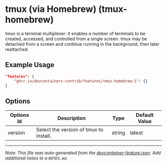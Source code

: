 

# tmux (via Homebrew) (tmux-homebrew)

tmux is a terminal multiplexer: it enables a number of terminals to be created, accessed, and controlled from a single screen. tmux may be detached from a screen and continue running in the background, then later reattached.

## Example Usage

```json
"features": {
    "ghcr.io/devcontainers-contrib/features/tmux-homebrew:1": {}
}
```

## Options

| Options Id | Description | Type | Default Value |
|-----|-----|-----|-----|
| version | Select the version of tmux to install. | string | latest |



---

_Note: This file was auto-generated from the [devcontainer-feature.json](https://github.com/devcontainers-contrib/features/blob/main/src/tmux-homebrew/devcontainer-feature.json).  Add additional notes to a `NOTES.md`._
